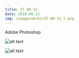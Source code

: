 ```yaml
---
title: ST AR-15
date: 2018.09.13
img: /image/works/ST-AR-15_t.png
---
```


Adobe Photoshop



![alt text](http://drive.google.com/uc?export=view&id=1BxDbqVQVqz-kWo4SLK6ZzhaBm_uAa3Wa)

![alt text](http://drive.google.com/uc?export=view&id=1BVsVzSC6SBHcpvA9ZRZZnNFrnYfv2YEr)
